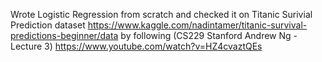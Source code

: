 Wrote Logistic Regression from scratch and checked it on Titanic Surivial Prediction dataset https://www.kaggle.com/nadintamer/titanic-survival-predictions-beginner/data
by following (CS229 Stanford Andrew Ng - Lecture 3) https://www.youtube.com/watch?v=HZ4cvaztQEs

